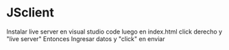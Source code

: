 ﻿# JSclient
 
 Instalar live server en visual studio code
 luego en index.html click derecho y "live server"
 Entonces Ingresar datos 
 y "click" en enviar
